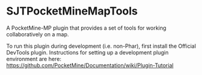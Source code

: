 SJTPocketMineMapTools
=====================

A PocketMine-MP plugin that provides a set of tools for working collaboratively on a map.

To run this plugin during development (i.e. non-Phar), first install the Official DevTools plugin. Instructions for setting up a development plugin environment are here: https://github.com/PocketMine/Documentation/wiki/Plugin-Tutorial

